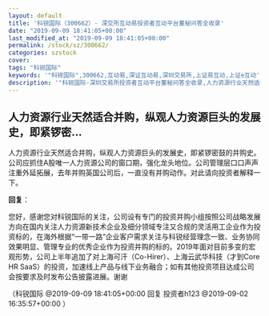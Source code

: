 ```yaml
---
layout: default
title: '科锐国际（300662）- 深交所互动易投资者互动平台董秘问答全收录'
date: "2019-09-09 18:41:05+00:00"
last_modified_at: "2019-09-09 18:41:05+00:00"
permalink: /stock/sz/300662/
categories: szstock
cover: 
tags: "科锐国际"
keywords: '"科锐国际",300662,互动易,深证互动易,深圳交易所,上证易互动,上证e互动'
description: '"科锐国际-深圳交易所投资者互动平台董秘问答全收录,人力资源行业天然适合并购，纵观人力资源巨头的发展史，即紧锣密鼓的并购史。公司应抓住A股唯一人力资源公司的窗口期，强化龙头地位。公司管理层口口声声注重外延拓展，去年并购英国公司后，一直没有并购动作。对此请向投资者解释一下。"'
---
```


## 人力资源行业天然适合并购，纵观人力资源巨头的发展史，即紧锣密...

人力资源行业天然适合并购，纵观人力资源巨头的发展史，即紧锣密鼓的并购史。公司应抓住A股唯一人力资源公司的窗口期，强化龙头地位。公司管理层口口声声注重外延拓展，去年并购英国公司后，一直没有并购动作。对此请向投资者解释一下。

**回复**：

您好，感谢您对科锐国际的关注，公司设有专门的投资并购小组按照公司战略发展方向在国内关注人力资源新技术企业及细分领域专注又合规的灵活用工企业作为投资标的，在海外根据“一带一路”企业客户需求关注与科锐经营理念一致、业务协同效果明显、管理专业的优秀企业作为投资并购的标的。2019年面对目前多变的宏观形势，公司上半年追加了对上海可汗（Co-Hirer）、上海云武华科技（才到Core HR SaaS）的投资，加速线上产品与线下业务融合；如有其他投资项目达成公司会按要求及时发布公告披露进展。谢谢 

（科锐国际  @2019-09-09 18:41:05+00:00 回复 投资者h123  @2019-09-02 16:35:57+00:00 ）

